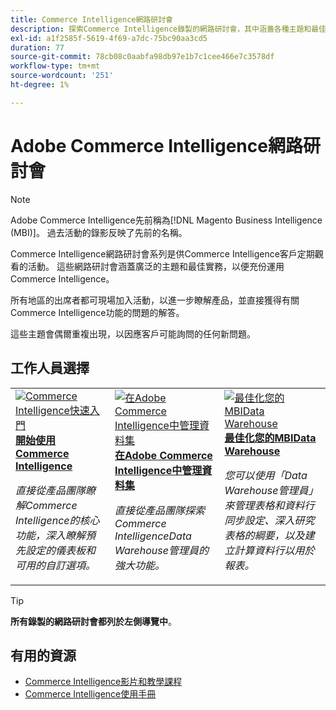 ```yaml
---
title: Commerce Intelligence網路研討會
description: 探索Commerce Intelligence錄製的網路研討會，其中涵蓋各種主題和最佳實務，以便充份運用Commerce Intelligence。
exl-id: a1f2585f-5619-4f69-a7dc-75bc90aa3cd5
duration: 77
source-git-commit: 78cb08c0aabfa98db97e1b7c1cee466e7c3578df
workflow-type: tm+mt
source-wordcount: '251'
ht-degree: 1%

---
```


# Adobe Commerce Intelligence網路研討會

>[!NOTE]
>
>Adobe Commerce Intelligence先前稱為[!DNL Magento Business Intelligence (MBI)]。 過去活動的錄影反映了先前的名稱。

Commerce Intelligence網路研討會系列是供Commerce Intelligence客戶定期觀看的活動。 這些網路研討會涵蓋廣泛的主題和最佳實務，以便充份運用Commerce Intelligence。

所有地區的出席者都可現場加入活動，以進一步瞭解產品，並直接獲得有關Commerce Intelligence功能的問題的解答。

這些主題會偶爾重複出現，以因應客戶可能詢問的任何新問題。

## 工作人員選擇

<table>
<tr>
  <td>
    <a href="https://experienceleague.adobe.com/docs/events/commerce-intelligence-webinar-recordings/2023/getting-started.html?lang=zh-Hant">
      <img alt="Commerce Intelligence快速入門" src="https://video.tv.adobe.com/v/3425736?format=jpeg" />
    </a>
     <div>
      <a href="https://experienceleague.adobe.com/docs/events/commerce-intelligence-webinar-recordings/2023/getting-started.html?lang=zh-Hant">
        <strong>開始使用Commerce Intelligence</strong>
      </a>
    </div>
    <p>
    <em>直接從產品團隊瞭解Commerce Intelligence的核心功能，深入瞭解預先設定的儀表板和可用的自訂選項。</em>
    <p>
  </td>
  <td>
    <a href="https://experienceleague.adobe.com/docs/events/commerce-intelligence-webinar-recordings/2024/manage-data-sets-adobe-commerce.html?lang=zh-Hant">
      <img alt="在Adobe Commerce Intelligence中管理資料集" src="https://video.tv.adobe.com/v/3427547?format=jpeg" />
    </a>
     <div>
      <a href="https://experienceleague.adobe.com/docs/events/commerce-intelligence-webinar-recordings/2024/manage-data-sets-adobe-commerce.html?lang=zh-Hant">
        <strong>在Adobe Commerce Intelligence中管理資料集</strong>
      </a>
    </div>
    <p>
    <em>直接從產品團隊探索Commerce IntelligenceData Warehouse管理員的強大功能。</em>
    <p>
  </td>
   <td>
    <a href="https://experienceleague.adobe.com/docs/events/commerce-intelligence-webinar-recordings/2021/optimize-data-warehouse.html?lang=zh-Hant">
      <img alt="最佳化您的MBIData Warehouse" src="https://video.tv.adobe.com/v/342562?format=jpeg" />
    </a>
     <div>
      <a href="https://experienceleague.adobe.com/docs/events/commerce-intelligence-webinar-recordings/2021/optimize-data-warehouse.html?lang=zh-Hant">
        <strong>最佳化您的MBIData Warehouse</strong>
      </a>
    </div>
    <p>
    <em>您可以使用「Data Warehouse管理員」來管理表格和資料行同步設定、深入研究表格的綱要，以及建立計算資料行以用於報表。</em>
    <p>
  </td>
</tr>
</table>

>[!TIP]
>
>**所有錄製的網路研討會都列於左側導覽中**。

## 有用的資源

- [Commerce Intelligence影片和教學課程](https://experienceleague.adobe.com/docs/commerce-learn/tutorials/mbi/filter-sets.html?lang=zh-Hant)
- [Commerce Intelligence使用手冊](https://experienceleague.adobe.com/docs/commerce-business-intelligence/mbi/guide-overview.html?lang=zh-Hant)
